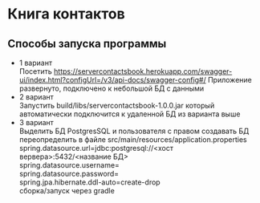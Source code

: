 # Книга контактов
## Способы запуска программы 
* 1 вариант  
Посетить https://servercontactsbook.herokuapp.com/swagger-ui/index.html?configUrl=/v3/api-docs/swagger-config#/
Приложение развернуто, подключено к небольшой БД с данными 
* 2 вариант  
Запустить build/libs/servercontactsbook-1.0.0.jar который автоматически подключится к удаленной БД из варианта выше 
* 3 вариант  
Выделить БД PostgresSQL и пользователя с правом создавать БД  
переопределить в файле src/main/resources/application.properties  
spring.datasource.url=jdbc:postgresql://<хост вервера>:5432/<название БД>  
spring.datasource.username=  
spring.datasource.password=  
spring.jpa.hibernate.ddl-auto=create-drop  
сборка/запуск через gradle
